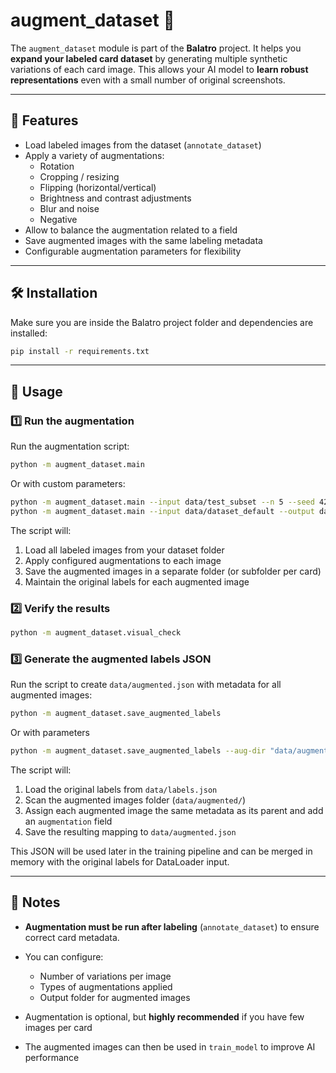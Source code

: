 # augment_dataset 🎨

The `augment_dataset` module is part of the **Balatro** project.
It helps you **expand your labeled card dataset** by generating multiple synthetic variations of each card image.
This allows your AI model to **learn robust representations** even with a small number of original screenshots.

---

## 🚀 Features

* Load labeled images from the dataset (`annotate_dataset`)
* Apply a variety of augmentations:
  * Rotation
  * Cropping / resizing
  * Flipping (horizontal/vertical)
  * Brightness and contrast adjustments
  * Blur and noise
  * Negative
* Allow to balance the augmentation related to a field
* Save augmented images with the same labeling metadata
* Configurable augmentation parameters for flexibility

---

## 🛠 Installation

Make sure you are inside the Balatro project folder and dependencies are installed:

```bash
pip install -r requirements.txt
```

---

## 🎯 Usage

### 1️⃣ Run the augmentation

Run the augmentation script:

```bash
python -m augment_dataset.main
```

Or with custom parameters:

```bash
python -m augment_dataset.main --input data/test_subset --n 5 --seed 42
python -m augment_dataset.main --input data/dataset_default --output data/augmented_identity --labels data/dataset_default/labels.json --no-blur --no-bc --balance-by name
```

The script will:

1. Load all labeled images from your dataset folder
2. Apply configured augmentations to each image
3. Save the augmented images in a separate folder (or subfolder per card)
4. Maintain the original labels for each augmented image

### 2️⃣ Verify the results

```bash
python -m augment_dataset.visual_check
```

### 3️⃣ Generate the augmented labels JSON

Run the script to create `data/augmented.json` with metadata for all augmented images:

```bash
python -m augment_dataset.save_augmented_labels
```
Or with parameters
```bash
python -m augment_dataset.save_augmented_labels --aug-dir "data/augmented" --labels "data/augmented/augmented.json"
```

The script will:

1. Load the original labels from `data/labels.json`
2. Scan the augmented images folder (`data/augmented/`)
3. Assign each augmented image the same metadata as its parent and add an `augmentation` field
4. Save the resulting mapping to `data/augmented.json`

This JSON will be used later in the training pipeline and can be merged in memory with the original labels for DataLoader input.

---

## 📌 Notes

* **Augmentation must be run after labeling** (`annotate_dataset`) to ensure correct card metadata.
* You can configure:

  * Number of variations per image
  * Types of augmentations applied
  * Output folder for augmented images
* Augmentation is optional, but **highly recommended** if you have few images per card
* The augmented images can then be used in `train_model` to improve AI performance